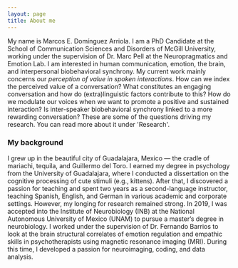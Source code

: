 ```yaml
---
layout: page
title: About me
---
```


My name is Marcos E. Domínguez Arriola. I am a PhD Candidate at the School of Communication Sciences and Disorders of McGill University, working under the supervision of Dr. Marc Pell at the Neuropragmatics and Emotion Lab. I am interested in human communication, emotion, the brain, and interpersonal biobehavioral synchrony. My current work mainly concerns our *perception of value in spoken interactions*. How can we index the perceived value of a conversation? What constitutes an engaging conversation and how do (extra)linguistic factors contribute to this? How do we modulate our voices when we want to promote a positive and sustained interaction? Is inter-speaker biobehavioral synchrony linked to a more rewarding conversation? These are some of the questions driving my research. You can read more about it under 'Research'. 

### My background
I grew up in the beautiful city of Guadalajara, Mexico — the cradle of mariachi, tequila, and Guillermo del Toro. I earned my degree in psychology from the University of Guadalajara, where I conducted a dissertation on the cognitive processing of cute stimuli (e.g., kittens). After that, I discovered a passion for teaching and spent two years as a second-language instructor, teaching Spanish, English, and German in various academic and corporate settings. However, my longing for research remained strong. In 2019, I was accepted into the Institute of Neurobiology (INB) at the National Autonomous University of Mexico (UNAM) to pursue a master’s degree in neurobiology. I worked under the supervision of Dr. Fernando Barrios to look at the brain structural correlates of emotion regulation and empathic skills in psychotherapists using magnetic resonance imaging (MRI). During this time, I developed a passion for neuroimaging, coding, and data analysis. 


